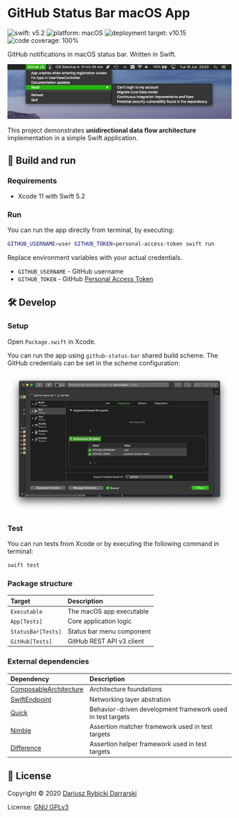 # GitHub Status Bar macOS App

![swift: v5.2](https://img.shields.io/badge/swift-v5.2-orange.svg)
![platform: macOS](https://img.shields.io/badge/platform-maxOS-blue.svg)
![deployment target: v10.15](https://img.shields.io/badge/deployment%20target-v10.15-blueviolet)
![code coverage: 100%](https://img.shields.io/badge/code%20coverage-100%25-success)

GitHub notifications in macOS status bar. Written in Swift.

![](Docs/github-status-bar-menu-screenshot-with-bg.png)

This project demonstrates **unidirectional data flow architecture** implementation in a simple Swift application.

## 🚀 Build and run

### Requirements

- Xcode 11 with Swift 5.2

### Run

You can run the app directly from terminal, by executing:

```sh
GITHUB_USERNAME=user GITHUB_TOKEN=personal-access-token swift run
```

Replace environment variables with your actual credentials.

- `GITHUB_USERNAME` - GitHub username
- `GITHUB_TOKEN` - GitHub [Personal Access Token](https://github.com/settings/tokens)

## 🛠 Develop

### Setup

Open `Package.swift` in Xcode. 

You can run the app using `github-status-bar` shared build scheme. The GitHub credentials can be set in the scheme configuration:

![xcode-scheme-environment-variables.png](Docs/xcode-scheme-environment-variables.png)

### Test

You can run tests from Xcode or by executing the following command in terminal:

```sh
swift test
```

### Package structure

Target|Description
:--|:--
`Executable`|The macOS app executable
`App[Tests]`|Core application logic
`StatusBar[Tests]`|Status bar menu component
`GitHub[Tests]`|GitHub REST API v3 client

### External dependencies

Dependency|Description
:--|:--
[ComposableArchitecture](https://github.com/pointfreeco/swift-composable-architecture)|Architecture foundations
[SwiftEndpoint](https://github.com/darrarski/SwiftEndpoint)|Networking layer abstration
[Quick](https://github.com/Quick/Quick)|Behavior-driven development framework used in test targets
[Nimble](https://github.com/Quick/Nimble)|Assertion matcher framework used in test targets
[Difference](https://github.com/krzysztofzablocki/Difference)|Assertion helper framework used in test targets

## 📄 License

Copyright © 2020 [Dariusz Rybicki Darrarski](http://www.darrarski.pl)

License: [GNU GPLv3](LICENSE)

